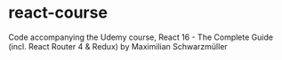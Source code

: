 # react-course
Code accompanying the Udemy course, React 16 - The Complete Guide (incl. React Router 4 &amp; Redux) by Maximilian Schwarzmüller
